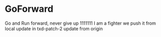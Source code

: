 # GoForward
Go and Run forward, never give up
1111111
I am a fighter
we push it from local
update in txd-patch-2
update from origin

